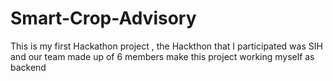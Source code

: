 # Smart-Crop-Advisory
This is my first Hackathon project , the Hackthon that I participated was SIH  and our team made up of 6 members make this project working myself as backend 
